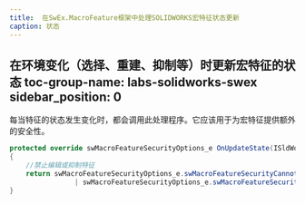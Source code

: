 ```yaml
---
title:  在SwEx.MacroFeature框架中处理SOLIDWORKS宏特征状态更新
caption: 状态
---
```

 在环境变化（选择、重建、抑制等）时更新宏特征的状态
toc-group-name: labs-solidworks-swex
sidebar_position: 0
---
每当特征的状态发生变化时，都会调用此处理程序。它应该用于为宏特征提供额外的安全性。

``` cs
protected override swMacroFeatureSecurityOptions_e OnUpdateState(ISldWorks app, IModelDoc2 model, IFeature feature)
{
    //禁止编辑或抑制特征
    return swMacroFeatureSecurityOptions_e.swMacroFeatureSecurityCannotBeDeleted 
                | swMacroFeatureSecurityOptions_e.swMacroFeatureSecurityCannotBeSuppressed;
}
```